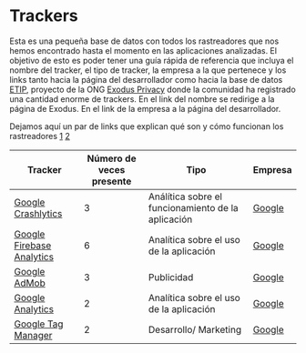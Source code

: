 # Trackers

Esta es una pequeña base de datos con todos los rastreadores que nos hemos encontrado hasta el momento en las aplicaciones analizadas. El objetivo de esto es poder tener una guía rápida de referencia que incluya el nombre del tracker, el tipo de tracker, la empresa a la que pertenece y los links tanto hacia la página del desarrollador como hacia la base de datos [ETIP](https://etip.exodus-privacy.eu.org/), proyecto de la ONG [Exodus Privacy](https://exodus-privacy.eu.org/en/) donde la comunidad ha registrado una cantidad enorme de trackers. En el link del nombre se redirige a la página de Exodus. En el link de la empresa a la página del desarrollador. 

Dejamos aquí un par de links que explican qué son y cómo funcionan los rastreadores [1](https://protege.la/como-funcionan-los-rastreadores-ocultos-en-tu-telefono/) [2](https://reports.exodus-privacy.eu.org/es/info/trackers)
   

| Tracker                   | Número de veces presente | Tipo                                               | Empresa |
|---------------------------|--------------------------|----------------------------------------------------|---------|
| [Google Crashlytics](https://etip.exodus-privacy.eu.org/trackers/862b2b1f-47d3-4dc0-9527-d50e73ce2536/)        |             3            | Análítica sobre el funcionamiento de la aplicación | [Google](https://firebase.google.com/products/crashlytics)  |
| [Google Firebase Analytics](https://etip.exodus-privacy.eu.org/trackers/3bc11db6-499b-441b-84c4-5266063229c1/) |             6            | Analítica sobre el uso de la aplicación            | [Google](https://firebase.google.com/products/analytics)  |
| [Google AdMob](https://etip.exodus-privacy.eu.org/trackers/e9c80f4c-cf20-4a7b-8aa0-4db002597a21/)              |             3            | Publicidad                                         | [Google](https://admob.google.com/home/)  |
| [Google Analytics](https://etip.exodus-privacy.eu.org/trackers/5f7647ff-ab57-4e30-bafa-1c7f02f10de8/)          |             2            | Analítica sobre el uso de la aplicación            | [Google](https://marketingplatform.google.com/intl/es/about/analytics/features/)  |
| [Google Tag Manager](https://etip.exodus-privacy.eu.org/trackers/3e6141bc-8eaa-40f7-a1d6-3326a193a3da/)        |             2            | Desarrollo/ Marketing                              | [Google](https://marketingplatform.google.com/intl/es/about/tag-manager/features/)  |